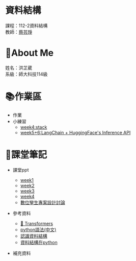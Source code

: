 # 資料結構
課程：112-2資料結構  
教師：[蔡芸琤](https://github.com/pecu?tab=repositories)
# :sheep:About Me
姓名：洪芷葳  
系級：師大科技114級
# :books:作業區
+ 作業
+ 小練習
    +  [week4:stack](https://github.com/WeiweiHung/DS/blob/main/week4_practice.ipynb)
    +  [week5+6:LangChain + HuggingFace's Inference API](https://github.com/WeiweiHung/DS/blob/main/class0326L%2BH.py)
# :closed_book:課堂筆記
+ 課堂ppt  
    +  [week1](https://docs.google.com/presentation/d/1XHngMihySFJdtavwBlt0JdG-9lrJmFY4-YDZOrP1eQU/edit#slide=id.p)
    +  [week2](https://docs.google.com/presentation/d/1wX0zNiCGibklyF9yY145saurS7IyRvZY9_JwT1LnBas/edit#slide=id.p)
    +  [week3](https://docs.google.com/presentation/d/1E356joF2_dOmema7ki1Fh5rJ2l87XD-QU7xwpk_cbTY/edit#slide=id.p)
    +  [week4](https://docs.google.com/presentation/d/1vwAhugIA8sGYY335p7dOT2ksgsXzp9ofk44BS7vOpy4/edit#slide=id.p)
    +  [數位孿生專案設計討論](https://hackmd.io/@yillkid/H1gWjpwR6/https%3A%2F%2Fhackmd.io%2F%40yillkid%2FSy8AipPA6)

+ 參考資料
    +  [🤗 Transformers](https://huggingface.co/docs/transformers/installation)
    +  [python語法(中文)](https://www.runoob.com/python/python-tutorial.html)
    +  [認識資料結構](https://hackmd.io/@howkii-studio/apcs_overview/https%3A%2F%2Fhackmd.io%2F%40howkii-studio%2Fdata_structure#%E8%AA%8D%E8%AD%98%E8%B3%87%E6%96%99%E7%B5%90%E6%A7%8B)
    +  [資料結構在python](https://docs.python.org/zh-tw/3/tutorial/datastructures.html#using-lists-as-stacks)
+ 補充資料
    
